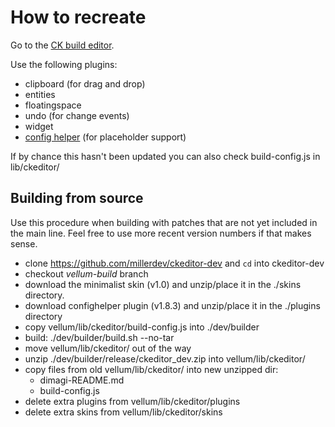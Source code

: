 How to recreate
=====

Go to the [CK build editor](http://ckeditor.com/builder).

Use the following plugins:
* clipboard (for drag and drop)
* entities
* floatingspace
* undo (for change events)
* widget
* [config helper](http://ckeditor.com/addon/confighelper) (for placeholder support)

If by chance this hasn't been updated you can also check build-config.js in
lib/ckeditor/


## Building from source

Use this procedure when building with patches that are not yet included in the
main line. Feel free to use more recent version numbers if that makes sense.

- clone https://github.com/millerdev/ckeditor-dev and `cd` into ckeditor-dev
- checkout *vellum-build* branch
- download the minimalist skin (v1.0) and unzip/place it in the ./skins
  directory.
- download confighelper plugin (v1.8.3) and unzip/place it in the ./plugins
  directory
- copy vellum/lib/ckeditor/build-config.js into ./dev/builder
- build: ./dev/builder/build.sh --no-tar
- move vellum/lib/ckeditor/ out of the way
- unzip ./dev/builder/release/ckeditor_dev.zip into vellum/lib/ckeditor/
- copy files from old vellum/lib/ckeditor/ into new unzipped dir:
  - dimagi-README.md
  - build-config.js
- delete extra plugins from vellum/lib/ckeditor/plugins
- delete extra skins from vellum/lib/ckeditor/skins
